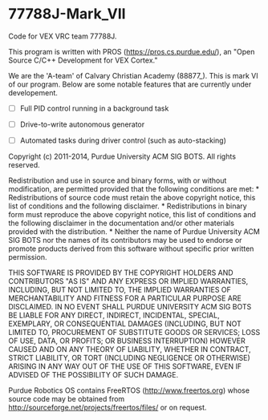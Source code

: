 # 77788J-Mark_VII
Code for VEX VRC team 77788J.

This program is written with PROS (https://pros.cs.purdue.edu/), an "Open Source C/C++ Development for VEX Cortex."

We are the 'A-team' of Calvary Christian Academy (88877_). This is mark VI of our program. Below are some notable features that are currently under developement.

- [ ] Full PID control running in a background task
- [ ] Drive-to-write autonomous generator
- [ ] Automated tasks during driver control (such as auto-stacking)



Copyright (c) 2011-2014, Purdue University ACM SIG BOTS. All rights reserved.

Redistribution and use in source and binary forms, with or without modification, are permitted provided that the following conditions are met: * Redistributions of source code must retain the above copyright notice, this list of conditions and the following disclaimer. * Redistributions in binary form must reproduce the above copyright notice, this list of conditions and the following disclaimer in the documentation and/or other materials provided with the distribution. * Neither the name of Purdue University ACM SIG BOTS nor the names of its contributors may be used to endorse or promote products derived from this software without specific prior written permission.

THIS SOFTWARE IS PROVIDED BY THE COPYRIGHT HOLDERS AND CONTRIBUTORS "AS IS" AND ANY EXPRESS OR IMPLIED WARRANTIES, INCLUDING, BUT NOT LIMITED TO, THE IMPLIED WARRANTIES OF MERCHANTABILITY AND FITNESS FOR A PARTICULAR PURPOSE ARE DISCLAIMED. IN NO EVENT SHALL PURDUE UNIVERSITY ACM SIG BOTS BE LIABLE FOR ANY DIRECT, INDIRECT, INCIDENTAL, SPECIAL, EXEMPLARY, OR CONSEQUENTIAL DAMAGES (INCLUDING, BUT NOT LIMITED TO, PROCUREMENT OF SUBSTITUTE GOODS OR SERVICES; LOSS OF USE, DATA, OR PROFITS; OR BUSINESS INTERRUPTION) HOWEVER CAUSED AND ON ANY THEORY OF LIABILITY, WHETHER IN CONTRACT, STRICT LIABILITY, OR TORT (INCLUDING NEGLIGENCE OR OTHERWISE) ARISING IN ANY WAY OUT OF THE USE OF THIS SOFTWARE, EVEN IF ADVISED OF THE POSSIBILITY OF SUCH DAMAGE.

Purdue Robotics OS contains FreeRTOS (http://www.freertos.org) whose source code may be obtained from http://sourceforge.net/projects/freertos/files/ or on request.

